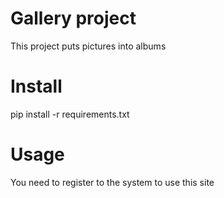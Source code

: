 # Gallery project
This project puts pictures into albums

# Install 
pip install -r requirements.txt

# Usage
You need to register to the system to use this site
